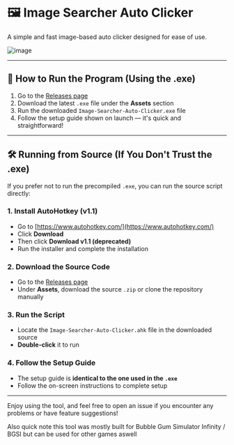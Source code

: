 # 🖼️ Image Searcher Auto Clicker

A simple and fast image-based auto clicker designed for ease of use.

![image](https://github.com/user-attachments/assets/5d3db4b1-bbf3-47b9-a961-0d5dc171b129)


---

## 🚀 How to Run the Program (Using the .exe)

1. Go to the [Releases page](https://github.com/Swelllow/Image-Searcher-Auto-Clicker/releases/tag/v1.0.0)
2. Download the latest `.exe` file under the **Assets** section
3. Run the downloaded `Image-Searcher-Auto-Clicker.exe` file
4. Follow the setup guide shown on launch — it's quick and straightforward!

---

## 🛠️ Running from Source (If You Don't Trust the .exe)

If you prefer not to run the precompiled `.exe`, you can run the source script directly:

### 1. Install AutoHotkey (v1.1)

- Go to [https://www.autohotkey.com/](https://www.autohotkey.com/)
- Click **Download**
- Then click **Download v1.1 (deprecated)**
- Run the installer and complete the installation

### 2. Download the Source Code

- Go to the [Releases page](https://github.com/Swelllow/Image-Searcher-Auto-Clicker/releases/tag/v1.0.0)
- Under **Assets**, download the source `.zip` or clone the repository manually

### 3. Run the Script

- Locate the `Image-Searcher-Auto-Clicker.ahk` file in the downloaded source
- **Double-click** it to run

### 4. Follow the Setup Guide

- The setup guide is **identical to the one used in the `.exe`**
- Follow the on-screen instructions to complete setup

---

Enjoy using the tool, and feel free to open an issue if you encounter any problems or have feature suggestions!

Also quick note this tool was mostly built for Bubble Gum Simulator Infinity / BGSI but can be used for other games aswell
